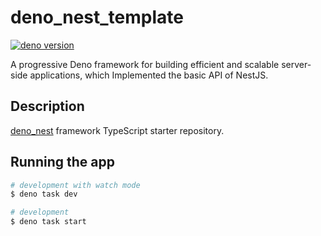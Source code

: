 # deno_nest_template

[![deno version](https://img.shields.io/badge/deno-^1.37.0-blue?logo=deno)](https://github.com/denoland/deno)

A progressive Deno framework for building efficient and scalable server-side applications, which Implemented the basic API of NestJS.

## Description

[deno_nest](https://deno.land/x/deno_nest) framework TypeScript starter repository.

## Running the app

```bash
# development with watch mode
$ deno task dev

# development
$ deno task start
```
